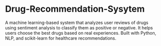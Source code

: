 # Drug-Recommendation-Sysytem
A machine learning-based system that analyzes user reviews of drugs using sentiment analysis to classify them as positive or negative. It helps users choose the best drugs based on real experiences. Built with Python, NLP, and scikit-learn for healthcare recommendations.
